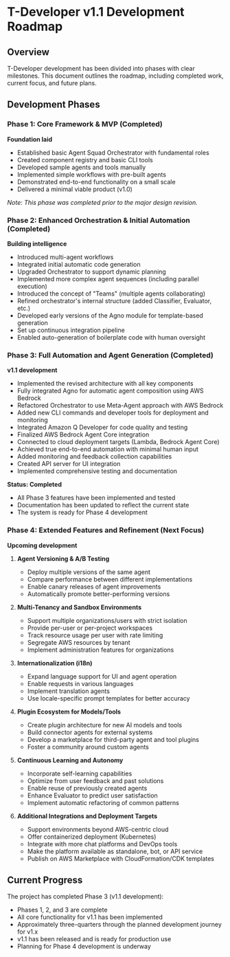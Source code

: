 # T-Developer v1.1 Development Roadmap

## Overview

T-Developer development has been divided into phases with clear milestones. This document outlines the roadmap, including completed work, current focus, and future plans.

## Development Phases

### Phase 1: Core Framework & MVP (Completed)

**Foundation laid**

- Established basic Agent Squad Orchestrator with fundamental roles
- Created component registry and basic CLI tools
- Developed sample agents and tools manually
- Implemented simple workflows with pre-built agents
- Demonstrated end-to-end functionality on a small scale
- Delivered a minimal viable product (v1.0)

*Note: This phase was completed prior to the major design revision.*

### Phase 2: Enhanced Orchestration & Initial Automation (Completed)

**Building intelligence**

- Introduced multi-agent workflows
- Integrated initial automatic code generation
- Upgraded Orchestrator to support dynamic planning
- Implemented more complex agent sequences (including parallel execution)
- Introduced the concept of "Teams" (multiple agents collaborating)
- Refined orchestrator's internal structure (added Classifier, Evaluator, etc.)
- Developed early versions of the Agno module for template-based generation
- Set up continuous integration pipeline
- Enabled auto-generation of boilerplate code with human oversight

### Phase 3: Full Automation and Agent Generation (Completed)

**v1.1 development**

- Implemented the revised architecture with all key components
- Fully integrated Agno for automatic agent composition using AWS Bedrock
- Refactored Orchestrator to use Meta-Agent approach with AWS Bedrock
- Added new CLI commands and developer tools for deployment and monitoring
- Integrated Amazon Q Developer for code quality and testing
- Finalized AWS Bedrock Agent Core integration
- Connected to cloud deployment targets (Lambda, Bedrock Agent Core)
- Achieved true end-to-end automation with minimal human input
- Added monitoring and feedback collection capabilities
- Created API server for UI integration
- Implemented comprehensive testing and documentation

**Status: Completed**
- All Phase 3 features have been implemented and tested
- Documentation has been updated to reflect the current state
- The system is ready for Phase 4 development

### Phase 4: Extended Features and Refinement (Next Focus)

**Upcoming development**

1. **Agent Versioning & A/B Testing**
   - Deploy multiple versions of the same agent
   - Compare performance between different implementations
   - Enable canary releases of agent improvements
   - Automatically promote better-performing versions

2. **Multi-Tenancy and Sandbox Environments**
   - Support multiple organizations/users with strict isolation
   - Provide per-user or per-project workspaces
   - Track resource usage per user with rate limiting
   - Segregate AWS resources by tenant
   - Implement administration features for organizations

3. **Internationalization (i18n)**
   - Expand language support for UI and agent operation
   - Enable requests in various languages
   - Implement translation agents
   - Use locale-specific prompt templates for better accuracy

4. **Plugin Ecosystem for Models/Tools**
   - Create plugin architecture for new AI models and tools
   - Build connector agents for external systems
   - Develop a marketplace for third-party agent and tool plugins
   - Foster a community around custom agents

5. **Continuous Learning and Autonomy**
   - Incorporate self-learning capabilities
   - Optimize from user feedback and past solutions
   - Enable reuse of previously created agents
   - Enhance Evaluator to predict user satisfaction
   - Implement automatic refactoring of common patterns

6. **Additional Integrations and Deployment Targets**
   - Support environments beyond AWS-centric cloud
   - Offer containerized deployment (Kubernetes)
   - Integrate with more chat platforms and DevOps tools
   - Make the platform available as standalone, bot, or API service
   - Publish on AWS Marketplace with CloudFormation/CDK templates

## Current Progress

The project has completed Phase 3 (v1.1 development):
- Phases 1, 2, and 3 are complete
- All core functionality for v1.1 has been implemented
- Approximately three-quarters through the planned development journey for v1.x
- v1.1 has been released and is ready for production use
- Planning for Phase 4 development is underway
